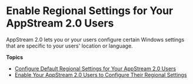# Enable Regional Settings for Your AppStream 2\.0 Users<a name="configure-regional-settings-admins-users"></a>

AppStream 2\.0 lets you or your users configure certain Windows settings that are specific to your users' location or language\. 

**Topics**
+ [Configure Default Regional Settings for Your AppStream 2\.0 Users](configure-default-regional-settings.md)
+ [Enable Your AppStream 2\.0 Users to Configure Their Regional Settings](regional-settings.md)